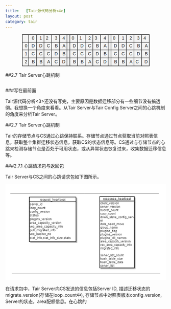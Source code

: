 ```yaml
---
title:   [Tair源代码分析<4>]
layout: post
category: tair
---
```

<p align=center><img src=/images/tair-3/t1.png width=401></p>
##2.7  Tair Server心跳机制
<pre class="prettyprint lang-cc">
</pre>
<script src="https://google-code-prettify.googlecode.com/svn/loader/run_prettify.js?lang=cc&skin=sunburst"></script>
###写在最前面

Tair源代码分析<3>还没有写完，主要原因是数据迁移部分有一些细节没有搞透彻。我想换一个角度来看看。从Tair Server与Tair Config Server之间的心跳机制的角度来分析Tair Server。

##2.7  Tair Server心跳机制

Tair的存储节点与CS通过心跳保持联系。存储节点通过节点获取当前对照表信息，获取整个集群迁移状态信息，获取CS的状态信息等。CS通过与存储节点的心跳来检测存储节点是否处于可用状态，或从异常状态恢复过来，收集数据迁移信息等。

###2.7.1 心跳请求包与返回包

Tair Server与CS之间的心跳请求包如下图所示。
<p align=center><img src=/images/2013-05-22/heartbeat_packet.png width=605></p>

在请求包中，Tair Server向CS发送的信息包括Server ID, 描述迁移状态的migrate_version(存储在loop_count中), 存储节点中对照表版本config_version, Server的状态，area配额信息。在心跳的
